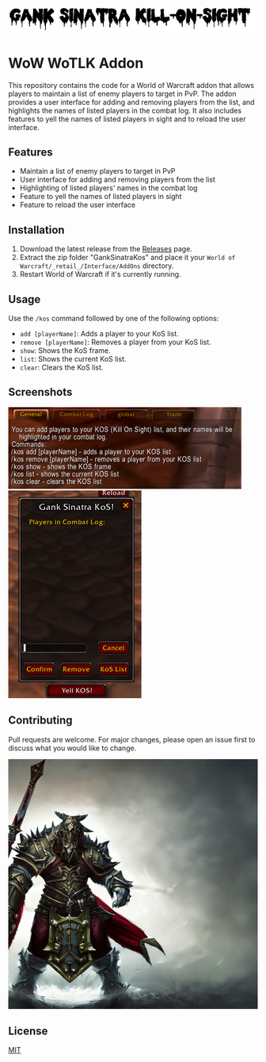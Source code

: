 ![Addon Screenshot](images/header.png)
# WoW WoTLK Addon
This repository contains the code for a World of Warcraft addon that allows players to maintain a list of enemy players to target in PvP. The addon provides a user interface for adding and removing players from the list, and highlights the names of listed players in the combat log. It also includes features to yell the names of listed players in sight and to reload the user interface.

## Features

- Maintain a list of enemy players to target in PvP
- User interface for adding and removing players from the list
- Highlighting of listed players' names in the combat log
- Feature to yell the names of listed players in sight
- Feature to reload the user interface

## Installation

1. Download the latest release from the [Releases](https://github.com/yourusername/GankSinatraKos/releases) page.
2. Extract the zip folder "GankSinatraKos" and place it your `World of Warcraft/_retail_/Interface/AddOns` directory.
3. Restart World of Warcraft if it's currently running.

## Usage

Use the `/kos` command followed by one of the following options:

- `add [playerName]`: Adds a player to your KoS list.
- `remove [playerName]`: Removes a player from your KoS list.
- `show`: Shows the KoS frame.
- `list`: Shows the current KoS list.
- `clear`: Clears the KoS list.

## Screenshots

![KoS List](images/kos-list.png)
![KoS Frame](images/kos-add.png)

## Contributing

Pull requests are welcome. For major changes, please open an issue first to discuss what you would like to change.

![](images/koswar.png)
## License

[MIT](https://choosealicense.com/licenses/mit/)
